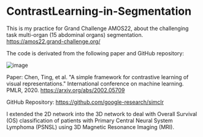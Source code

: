 # ContrastLearning-in-Segmentation

This is my practice for Grand Challenge AMOS22, about the challenging task multi-organ (15 abdominal organs) segmentation. https://amos22.grand-challenge.org/

The code is derivated from the following paper and GitHub repository:

![image](https://github.com/SheZiyu/Unsupervised-Residual-Attention-Classification/assets/98766434/da1864b6-27e0-496d-ad98-3d1a9f9616f6)

Paper: Chen, Ting, et al. "A simple framework for contrastive learning of visual representations." International conference on machine learning. PMLR, 2020. https://arxiv.org/abs/2002.05709

GitHub Repository: https://github.com/google-research/simclr

I extended the 2D network into the 3D network to deal with Overall Survival (OS) classification of patients with Primary Central Neural System Lymphoma (PSNSL) using 3D Magnetic Resonance Imaging (MRI). 
